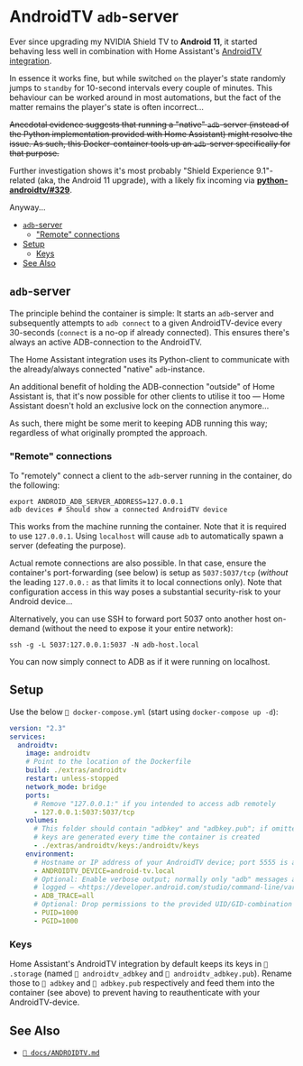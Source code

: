 # AndroidTV `adb`-server

Ever since upgrading my NVIDIA Shield TV to **Android 11**, it started behaving
less well in combination with Home Assistant's
[AndroidTV integration](https://www.home-assistant.io/integrations/androidtv/).

In essence it works fine, but while switched `on` the player's state randomly
jumps to `standby` for 10-second intervals every couple of minutes. This
behaviour can be worked around in most automations, but the fact of the matter
remains the player's state is often incorrect...

~~Anecdotal evidence suggests that running a "native" `adb`-server (instead of
the Python implementation provided with Home Assistant) might resolve the issue.
As such, this Docker-container tools up an `adb`-server specifically for that
purpose.~~

Further investigation shows it's most probably "Shield Experience 9.1"-related
(aka, the Android 11 upgrade), with a likely fix incoming via
[**python-androidtv/#329**](https://github.com/JeffLIrion/python-androidtv/pull/329).

Anyway...

- [`adb`-server](#adb-server)
  - ["Remote" connections](#remote-connections)
- [Setup](#setup)
  - [Keys](#keys)
- [See Also](#see-also)

## `adb`-server

The principle behind the container is simple: It starts an `adb`-server and
subsequently attempts to `adb connect` to a given AndroidTV-device every
30-seconds (`connect` is a no-op if already connected). This ensures there's
always an active ADB-connection to the AndroidTV.

The Home Assistant integration uses its Python-client to communicate with the
already/always connected "native" `adb`-instance.

An additional benefit of holding the ADB-connection "outside" of Home Assistant
is, that it's now possible for other clients to utilise it too — Home Assistant
doesn't hold an exclusive lock on the connection anymore...

As such, there might be some merit to keeping ADB running this way; regardless
of what originally prompted the approach.

### "Remote" connections

To "remotely" connect a client to the `adb`-server running in the container, do
the following:

```shell
export ANDROID_ADB_SERVER_ADDRESS=127.0.0.1
adb devices # Should show a connected AndroidTV device
```

This works from the machine running the container. Note that it is required to
use `127.0.0.1`. Using `localhost` will cause `adb` to automatically spawn a
server (defeating the purpose).

Actual remote connections are also possible. In that case, ensure the
container's port-forwarding (see below) is setup as `5037:5037/tcp` (_without_
the leading `127.0.0.:` as that limits it to local connections only). Note that
configuration access in this way poses a substantial security-risk to your
Android device...

Alternatively, you can use SSH to forward port 5037 onto another host on-demand
(without the need to expose it your entire network):

```shell
ssh -g -L 5037:127.0.0.1:5037 -N adb-host.local
```

You can now simply connect to ADB as if it were running on localhost.

## Setup

Use the below `📄 docker-compose.yml` (start using `docker-compose up -d`):

```yaml
version: "2.3"
services:
  androidtv:
    image: androidtv
    # Point to the location of the Dockerfile
    build: ./extras/androidtv
    restart: unless-stopped
    network_mode: bridge
    ports:
      # Remove "127.0.0.1:" if you intended to access adb remotely
      - 127.0.0.1:5037:5037/tcp
    volumes:
      # This folder should contain "adbkey" and "adbkey.pub"; if omitted, new
      # keys are generated every time the container is created
      - ./extras/androidtv/keys:/androidtv/keys
    environment:
      # Hostname or IP address of your AndroidTV device; port 5555 is assumed
      - ANDROIDTV_DEVICE=android-tv.local
      # Optional: Enable verbose output; normally only "adb" messages are
      # logged — <https://developer.android.com/studio/command-line/variables>
      - ADB_TRACE=all
      # Optional: Drop permissions to the provided UID/GID-combination
      - PUID=1000
      - PGID=1000
```

### Keys

Home Assistant's AndroidTV integration by default keeps its keys in
`📂 .storage` (named `📄 androidtv_adbkey` and `📄 androidtv_adbkey.pub`).
Rename those to `📄 adbkey` and `📄 adbkey.pub` respectively and feed them into
the container (see above) to prevent having to reauthenticate with your
AndroidTV-device.

## See Also

- [`📄 docs/ANDROIDTV.md`](/docs/ANDROIDTV.md)
